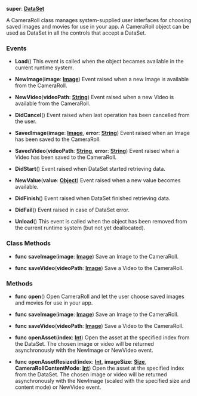 **super**: **[DataSet](DataSet.md)**

A CameraRoll class manages system-supplied user interfaces for choosing saved images and movies for use in your app. A CameraRoll object can be used as DataSet in all the controls that accept a DataSet.

### Events

* **Load**()
This event is called when the object becames available in the current runtime system.

* **NewImage**(**image**: **[Image](image.md)**)
Event raised when a new Image is available from the CameraRoll.

* **NewVideo**(**videoPath**: **[String](../gravity/types.md)**)
Event raised when a new Video is available from the CameraRoll.

* **DidCancel**()
Event raised when last operation has been cancelled from the user.

* **SavedImage**(**image**: **[Image](image.md)**, **error**: **[String](../gravity/types.md)**)
Event raised when an Image has been saved to the CameraRoll.

* **SavedVideo**(**videoPath**: **[String](../gravity/types.md)**, **error**: **[String](../gravity/types.md)**)
Event raised when a Video has been saved to the CameraRoll.

* **DidStart**()
Event raised when DataSet started retrieving data.

* **NewValue**(**value**: **[Object](../gravity/types.md)**)
Event raised when a new value becomes available.

* **DidFinish**()
Event raised when DataSet finished retrieving data.

* **DidFail**()
Event raised in case of DataSet error.

* **Unload**()
This event is called when the object has been removed from the current runtime system (but not yet deallocated).



### Class Methods

* **func** **saveImage**(**image**: **[Image](image.md)**)
Save an Image to the CameraRoll.

* **func** **saveVideo**(**videoPath**: **[Image](image.md)**)
Save a Video to the CameraRoll.



### Methods

* **func** **open**()
Open CameraRoll and let the user choose saved images and movies for use in your app.

* **func** **saveImage**(**image**: **[Image](image.md)**)
Save an Image to the CameraRoll.

* **func** **saveVideo**(**videoPath**: **[Image](image.md)**)
Save a Video to the CameraRoll.

* **func** **openAsset**(**index**: **[Int](../gravity/types.md)**)
Open the asset at the specified index from the DataSet. The chosen image or video will be returned asynchronously with the NewImage or NewVideo event.

* **func** **openAssetResized**(**index**: **[Int](../gravity/types.md)**, **imageSize**: **[Size](size.md)**, **CameraRollContentMode**: **[Int](../gravity/types.md)**)
Open the asset at the specified index from the DataSet. The chosen image or video will be returned asynchronously with the NewImage (scaled with the specified size and content mode) or NewVideo event.





